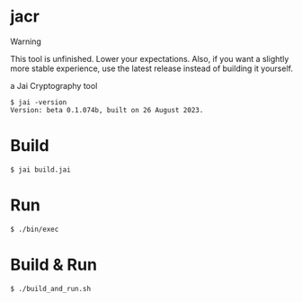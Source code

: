 # jacr

> [!WARNING]
> This tool is unfinished. Lower your expectations.
> Also, if you want a slightly more stable experience, use the latest release instead of building it yourself.

a Jai Cryptography tool

```console
$ jai -version
Version: beta 0.1.074b, built on 26 August 2023.
```

# Build
```console
$ jai build.jai
```

# Run
```console
$ ./bin/exec
```

# Build & Run
```
$ ./build_and_run.sh
```
